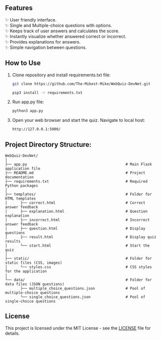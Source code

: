 ## Features
✨ User friendly interface.<br>
✨ Single and Multiple-choice questions with options.<br>
✨ Keeps track of user answers and calculates the score.<br>
✨ Instantly visualize whether answered correct or incorrect.<br>
✨ Provides explanations for answers.<br>
✨ Simple navigation between questions.<br>

## How to Use
1. Clone repository and install requirements.txt file:
   ```bash
   git clone https://github.com/The-Mikest-Mike/WebQuiz-DevNet.git
   ```
   ```bash
   pip3 install -r requirements.txt
   ```
3. Run app.py file:
   ```bash
   python3 app.py
   ```
5. Open your web browser and start the quiz. Navigate to local host:
   ```bash
   http://127.0.0.1:5000/
   ``` 



## Project Directory Structure:
```
WebQuiz-DevNet/
│
├── app.py                                             # Main Flask application file
├── README.md                                          # Project documentation
├── requirements.txt                                   # Required Python packages
│
├── templates/                                         # Folder for HTML templates
│      ├── correct.html                                # Correct answer feedback
│      ├── explanation.html                            # Question explanation
│      ├── incorrect.html                              # Incorrect answer feedback
│      ├── question.html                               # Display questions
│      ├── result.html                                 # Display quiz results
│      └── start.html                                  # Start the quiz
│
├── static/                                            # Folder for static files (CSS, images)
│      └── styles.css                                  # CSS styles for the application
│
└── data/                                              # Folder for data files (JSON questions)
       ├── multiple_choice_questions.json              # Pool of multiple-choice questions
       └── single_choice_questions.json                # Pool of single-choice questions
```

## License
This project is licensed under the MIT License - see the [LICENSE](license) file for details.



